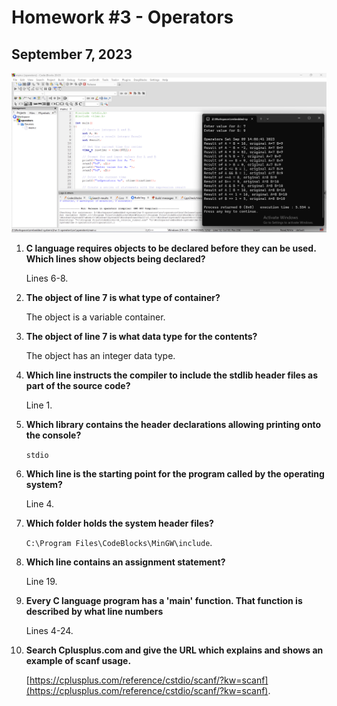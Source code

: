 # Homework #3 - Operators
## September 7, 2023

![Operators](./ide-console-operators.png)

1. **C language requires objects to be declared before they can be used. Which lines show objects being declared?**

    Lines 6-8.

2. **The object of line 7 is what type of container?**

    The object is a variable container.

3. **The object of line 7 is what data type for the contents?**

    The object has an integer data type.

4. **Which line instructs the compiler to include the stdlib header files as part of the source code?**

    Line 1.

5. **Which library contains the header declarations allowing printing onto the console?**

    `stdio`

6. **Which line is the starting point for the program called by the operating system?**

    Line 4.

7. **Which folder holds the system header files?**

    `C:\Program Files\CodeBlocks\MinGW\include`.

8. **Which line contains an assignment statement?**

    Line 19.

9. **Every C language program has a 'main' function. That function is described by what line numbers**

    Lines 4-24.
    
10. **Search Cplusplus.com and give the URL which explains and shows an example of scanf usage.**

    [https://cplusplus.com/reference/cstdio/scanf/?kw=scanf](https://cplusplus.com/reference/cstdio/scanf/?kw=scanf).
